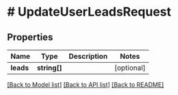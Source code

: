 # # UpdateUserLeadsRequest

## Properties

Name | Type | Description | Notes
------------ | ------------- | ------------- | -------------
**leads** | **string[]** |  | [optional]

[[Back to Model list]](../../README.md#models) [[Back to API list]](../../README.md#endpoints) [[Back to README]](../../README.md)
